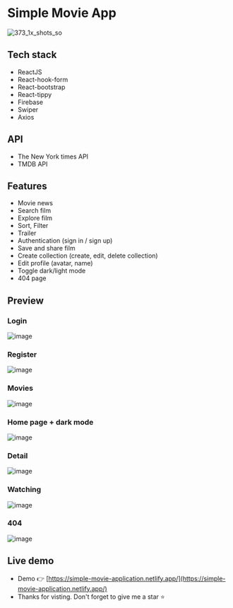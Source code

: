 # Simple Movie App
![373_1x_shots_so](https://github.com/user-attachments/assets/6b1cc33f-5388-45c2-8619-6f8d7f7f1b82)


## Tech stack
-   ReactJS
-   React-hook-form
-   React-bootstrap
-   React-tippy
-   Firebase
-   Swiper
-   Axios

## API

-   The New York times API
-   TMDB API

## Features

-   Movie news
-   Search film
-   Explore film
-   Sort, Filter
-   Trailer
-   Authentication (sign in / sign up)
-   Save and share film
-   Create collection (create, edit, delete collection)
-   Edit profile (avatar, name)
-   Toggle dark/light mode
-   404 page

## Preview
### Login
![image](https://github.com/vinbuddy/simple-movie-app/assets/94288269/a50b43fa-774d-4127-ab30-695817a8ef85)
### Register
![image](https://github.com/vinbuddy/simple-movie-app/assets/94288269/c30409c6-0c89-46d4-83b9-b852a1517cba)
### Movies
![image](https://github.com/vinbuddy/simple-movie-app/assets/94288269/268e1aa8-dc85-4097-a61f-55c5a239d2b0)
### Home page + dark mode
![image](https://github.com/vinbuddy/simple-movie-app/assets/94288269/3ae6d733-4a08-4fef-abad-c2ce6ebea5c4)

### Detail
![image](https://github.com/vinbuddy/simple-movie-app/assets/94288269/8050fe4b-9762-4e96-8e73-cca1fa2ed8ef)

### Watching
![image](https://github.com/vinbuddy/simple-movie-app/assets/94288269/61622ddd-3768-4e25-8eab-6b8dd697cbef)


### 404 
![image](https://github.com/vinbuddy/simple-movie-app/assets/94288269/c196f0f1-fb76-4695-8ec3-3a148f7b5533)







## Live demo

-   Demo 👉 [https://simple-movie-application.netlify.app/](https://simple-movie-application.netlify.app/)
-   Thanks for visting. Don't forget to give me a star ⭐

